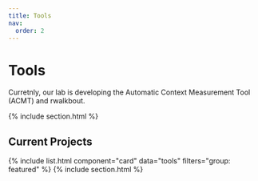 ```yaml
---
title: Tools
nav:
  order: 2
---
```


# <i class="fas fa-microscope"></i> Tools
Curretnly, our lab is developing the Automatic Context Measurement Tool (ACMT) and rwalkbout.


{% include section.html %}

## Current Projects

{% include list.html component="card" data="tools" filters="group: featured" %}
{% include section.html %} 


